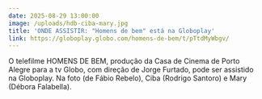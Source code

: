 ```yaml
---
date: 2025-08-29 13:00:00
image: /uploads/hdb-ciba-mary.jpg
title: 'ONDE ASSISTIR: "Homens de bem" está na Globoplay'
link: https://globoplay.globo.com/homens-de-bem/t/pTtdMyWbgv/
---
```

O telefilme HOMENS DE BEM, produção da Casa de Cinema de Porto Alegre para a tv Globo, com direção de Jorge Furtado, pode ser assistido na Globoplay. Na foto (de Fábio Rebelo), Ciba (Rodrigo Santoro) e Mary (Débora Falabella).
